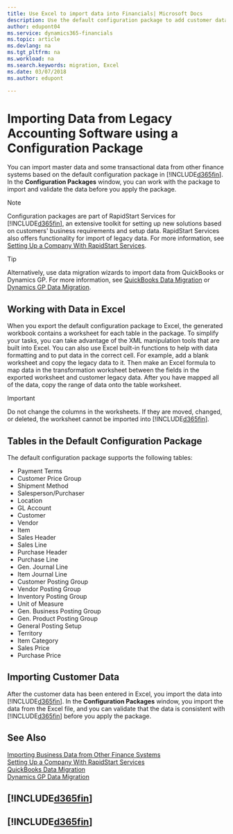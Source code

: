 ```yaml
---
title: Use Excel to import data into Financials| Microsoft Docs
description: Use the default configuration package to add customer data in Excel and import the data back into Finance and Operations, Business edition .
author: edupont04
ms.service: dynamics365-financials
ms.topic: article
ms.devlang: na
ms.tgt_pltfrm: na
ms.workload: na
ms.search.keywords: migration, Excel
ms.date: 03/07/2018
ms.author: edupont

---
```

# Importing Data from Legacy Accounting Software using a Configuration Package
You can import master data and some transactional data from other finance systems based on the default configuration package in [!INCLUDE[d365fin](includes/d365fin_md.md)]. In the **Configuration Packages** window, you can work with the package to import and validate the data before you apply the package.  

> [!NOTE]  
> Configuration packages are part of RapidStart Services for [!INCLUDE[d365fin](includes/d365fin_md.md)], an extensive toolkit for setting up new solutions based on customers' business requirements and setup data. RapidStart Services also offers functionality for import of legacy data. For more information, see [Setting Up a Company With RapidStart Services](admin-set-up-a-company-with-rapidstart.md).

> [!TIP]  
>   Alternatively, use data migration wizards to import data from QuickBooks or Dynamics GP. For more information, see [QuickBooks Data Migration](ui-extensions-quickbooks-data-migration.md) or [Dynamics GP Data Migration](ui-extensions-dynamicsgp-data-migration.md).  

## Working with Data in Excel
When you export the default configuration package to Excel, the generated workbook contains a worksheet for each table in the package. To simplify your tasks, you can take advantage of the XML manipulation tools that are built into Excel. You can also use Excel built-in functions to help with data formatting and to put data in the correct cell. For example, add a blank worksheet and copy the legacy data to it. Then make an Excel formula to map data in the transformation worksheet between the fields in the exported worksheet and customer legacy data. After you have mapped all of the data, copy the range of data onto the table worksheet.  

> [!IMPORTANT]  
>  Do not change the columns in the worksheets. If they are moved, changed, or deleted, the worksheet cannot be imported into [!INCLUDE[d365fin](includes/d365fin_md.md)].

## Tables in the Default Configuration Package
The default configuration package supports the following tables:

-   Payment Terms
-   Customer Price Group
-   Shipment Method
-   Salesperson/Purchaser
-   Location
-   GL Account
-   Customer
-   Vendor
-   Item
-   Sales Header
-   Sales Line
-   Purchase Header
-   Purchase Line
-   Gen. Journal Line
-   Item Journal Line
-   Customer Posting Group
-   Vendor Posting Group
-   Inventory Posting Group
-   Unit of Measure
-   Gen. Business Posting Group
-   Gen. Product Posting Group
-   General Posting Setup
-   Territory
-   Item Category
-   Sales Price
-   Purchase Price

## Importing Customer Data
After the customer data has been entered in Excel, you import the data into [!INCLUDE[d365fin](includes/d365fin_md.md)]. In the **Configuration Packages** window, you import the data from the Excel file, and you can validate that the data is consistent with [!INCLUDE[d365fin](includes/d365fin_md.md)] before you apply the package.

## See Also
[Importing Business Data from Other Finance Systems](upload-data.md)  
[Setting Up a Company With RapidStart Services](admin-set-up-a-company-with-rapidstart.md)  
[QuickBooks Data Migration](ui-extensions-quickbooks-data-migration.md)  
[Dynamics GP Data Migration](ui-extensions-dynamicsgp-data-migration.md)  

## [!INCLUDE[d365fin](includes/free_trial_md.md)]  
## [!INCLUDE[d365fin](includes/training_link_md.md)]
